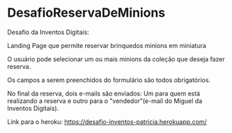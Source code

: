 # DesafioReservaDeMinions
Desafio da Inventos Digitais: 

Landing Page que permite reservar brinquedos minions em miniatura

O usuário pode selecionar um ou mais minions da coleção que deseja fazer reserva.

Os campos a serem preenchidos do formulário são todos obrigatórios.

No final da reserva, dois e-mails são enviados: Um para quem está realizando a reserva e outro para o "vendedor"(e-mail do Miguel da Inventos Digitais).

Link para o heroku: https://desafio-inventos-patricia.herokuapp.com/
